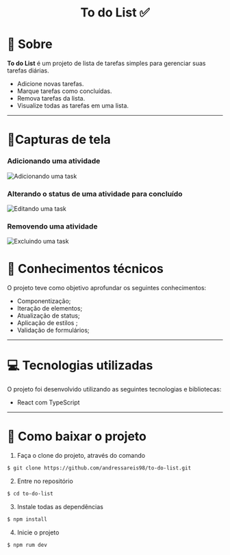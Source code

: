 <h1 align="center">To do List ✅</h1>

# 📃 Sobre

**To do List** é um projeto de lista de tarefas simples para gerenciar suas tarefas diárias.
- Adicione novas tarefas.
- Marque tarefas como concluídas.
- Remova tarefas da lista.
- Visualize todas as tarefas em uma lista.
---
# 📱Capturas de tela

<h3>Adicionando uma atividade</h3>

![Adicionando uma task](https://github.com/andressareis98/to-do-list/assets/39246695/27b6e30f-6719-4b06-8325-3a47f05aacee)

<h3>Alterando o status de uma atividade para concluído</h3>

![Editando uma task](https://github.com/andressareis98/to-do-list/assets/39246695/1b606df1-9889-46b4-95f3-e0eb28ede919)

<h3>Removendo uma atividade</h3>

![Excluindo uma task](https://github.com/andressareis98/to-do-list/assets/39246695/0ea9a0d2-bfd4-472f-8798-e8a4bab71919)

# 🧠 Conhecimentos técnicos 
O projeto teve como objetivo aprofundar os seguintes conhecimentos:

- Componentização;
- Iteração de elementos;
- Atualização de status;
- Aplicação de estilos ;
- Validação de formulários;
---

# 💻 Tecnologias utilizadas

O projeto foi desenvolvido utilizando as seguintes tecnologias e bibliotecas:

- React com TypeScript

---

# 🔌 Como baixar o projeto

1. Faça o clone do projeto, através do comando

```bash
$ git clone https://github.com/andressareis98/to-do-list.git
```

2. Entre no repositório

```bash
$ cd to-do-list
```

3. Instale todas as dependências

```bash
$ npm install
```

4. Inicie o projeto

```bash
$ npm rum dev
```

